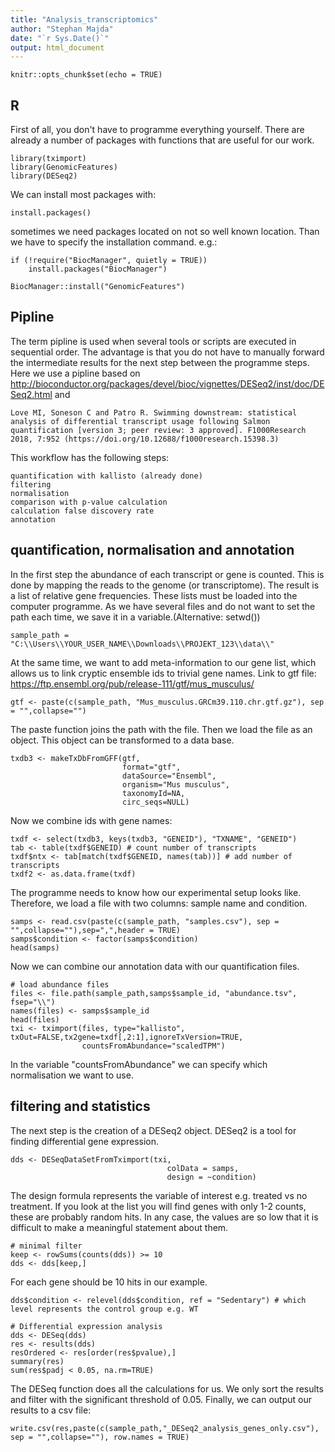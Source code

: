 ```yaml
---
title: "Analysis_transcriptomics"
author: "Stephan Majda"
date: "`r Sys.Date()`"
output: html_document
---
```


```{r setup, include=FALSE}
knitr::opts_chunk$set(echo = TRUE)
```

## R 

First of all, you don't have to programme everything yourself. There are already a number of packages with functions that are useful for our work.

```{r cars}
library(tximport)
library(GenomicFeatures)
library(DESeq2)
```

We can install most packages with:
```
install.packages()
```
sometimes we need packages located on not so well known location. Than we have to specify the installation command. e.g.:
```
if (!require("BiocManager", quietly = TRUE))
    install.packages("BiocManager")

BiocManager::install("GenomicFeatures")
```

## Pipline

The term pipline is used when several tools or scripts are executed in sequential order. The advantage is that you do not have to manually forward the intermediate results for the next step between the programme steps.
Here we use a pipline based on http://bioconductor.org/packages/devel/bioc/vignettes/DESeq2/inst/doc/DESeq2.html and 
```
Love MI, Soneson C and Patro R. Swimming downstream: statistical analysis of differential transcript usage following Salmon quantification [version 3; peer review: 3 approved]. F1000Research 2018, 7:952 (https://doi.org/10.12688/f1000research.15398.3)
```
This workflow has the following steps:

```{r pressure, echo=FALSE}
quantification with kallisto (already done)
filtering
normalisation
comparison with p-value calculation
calculation false discovery rate
annotation
```

## quantification, normalisation and annotation
In the first step the abundance of each transcript or gene is counted. This is done by mapping the reads to the genome (or transcriptome).
The result is a list of relative gene frequencies. 
These lists must be loaded into the computer programme. As we have several files and do not want to set the path each time, we save it in a variable.(Alternative: setwd())
```
sample_path = "C:\\Users\\YOUR_USER_NAME\\Downloads\\PROJEKT_123\\data\\"
```
At the same time, we want to add meta-information to our gene list, which allows us to link cryptic ensemble ids to trivial gene names. Link to gtf file: https://ftp.ensembl.org/pub/release-111/gtf/mus_musculus/
```
gtf <- paste(c(sample_path, "Mus_musculus.GRCm39.110.chr.gtf.gz"), sep = "",collapse="")
```
The paste function joins the path with the file. Then we load the file as an object. This object can be transformed to a data base.
```
txdb3 <- makeTxDbFromGFF(gtf,
                         format="gtf",
                         dataSource="Ensembl",
                         organism="Mus musculus",
                         taxonomyId=NA,
                         circ_seqs=NULL)
```
Now we combine ids with gene names:
```
txdf <- select(txdb3, keys(txdb3, "GENEID"), "TXNAME", "GENEID")
tab <- table(txdf$GENEID) # count number of transcripts
txdf$ntx <- tab[match(txdf$GENEID, names(tab))] # add number of transcripts
txdf2 <- as.data.frame(txdf)
```
The programme needs to know how our experimental setup looks like. Therefore, we load a file with two columns: sample name and condition.
```
samps <- read.csv(paste(c(sample_path, "samples.csv"), sep = "",collapse=""),sep=",",header = TRUE)
samps$condition <- factor(samps$condition)
head(samps) 
```
Now we can combine our annotation data with our quantification files.
```
# load abundance files
files <- file.path(sample_path,samps$sample_id, "abundance.tsv", fsep="\\")
names(files) <- samps$sample_id
head(files)   
txi <- tximport(files, type="kallisto", txOut=FALSE,tx2gene=txdf[,2:1],ignoreTxVersion=TRUE,
                countsFromAbundance="scaledTPM")
```
In the variable "countsFromAbundance" we can specify which normalisation we want to use. 
 
## filtering and statistics
The next step is the creation of a DESeq2 object. DESeq2 is a tool for finding differential gene expression.
```
dds <- DESeqDataSetFromTximport(txi,
                                   colData = samps,
                                   design = ~condition)
```
The design formula represents the variable of interest e.g. treated vs no treatment.
If you look at the list you will find genes with only 1-2 counts, these are probably random hits. In any case, the values are so low that it is difficult to make a meaningful statement about them.
```
# minimal filter
keep <- rowSums(counts(dds)) >= 10
dds <- dds[keep,]
```
For each gene should be 10 hits in our example.
```
dds$condition <- relevel(dds$condition, ref = "Sedentary") # which level represents the control group e.g. WT

# Differential expression analysis
dds <- DESeq(dds)
res <- results(dds)
resOrdered <- res[order(res$pvalue),]
summary(res)
sum(res$padj < 0.05, na.rm=TRUE)
```
The DESeq function does all the calculations for us. We only sort the results and filter with the significant threshold of 0.05.
Finally, we can output our results to a csv file:
```
write.csv(res,paste(c(sample_path,"_DESeq2_analysis_genes_only.csv"), sep = "",collapse=""), row.names = TRUE)
```
